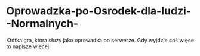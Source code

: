 # Oprowadzka-po-Osrodek-dla-ludzi--Normalnych-
Któtka gra, która służy jako oprowadka po serwerze.
 Gdy wyjdzie coś więce to napisze więcej
